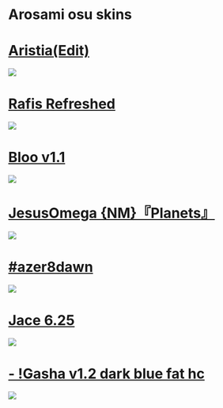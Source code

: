 # Arosami osu skins

# [Aristia(Edit)](https://www.dropbox.com/s/h4uo2ai6tuuxgvc/Aristia%28Edit%29.osk?dl=0)
![](https://i.imgur.com/SDOA5o5.png)

# [Rafis Refreshed](https://www.dropbox.com/s/lw1ie4ieovzwk1i/Rafis.Refreshed%202020-01-13.osk?dl=0)
![](https://i.imgur.com/Xlf90fy.png)

# [Bloo v1.1](https://skins.osuck.net/index.php?newsid=1328)
![](https://skins.osuck.net/uploads/posts/2020-04/1585900489_screenshot8339.jpg)

# [JesusOmega {NM}『Planets』](https://drive.google.com/file/d/1wtGPes888IyxQ1tPjAtIs1o7xozQhN78/view?usp=sharing)
![](https://skins.osuck.net/uploads/posts/2020-07/1594283495_4.jpg)

# [#azer8dawn](https://www.dropbox.com/s/i989czstbqc5qta/%23azer8dawn.osk?dl=0)
![](https://i.imgur.com/3da00lW.png)

# [Jace 6.25](https://www.dropbox.com/s/qzddsotlil6qp12/Jace%206.25.osk?dl=0)
![](https://i.imgur.com/ziCTjHD.png)

# [- !Gasha v1.2 dark blue fat hc](https://www.dropbox.com/s/17bcwuacocyvb01/-%20%21Gasha%20v1.2%20dark%20blue%20fat%20hc.osk?dl=0)
![](https://i.imgur.com/5UU74R7.png)
